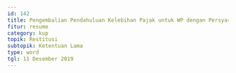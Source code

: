 ```yaml
---
id: 142
title: Pengembalian Pendahuluan Kelebihan Pajak untuk WP dengan Persyaratan Tertentu (Ketentuan sejak 1 Januari 2014)
fitur: resume
category: kup
topik: Restitusi
subtopik: Ketentuan Lama
type: word
tgl: 11 Desember 2019
---
```


